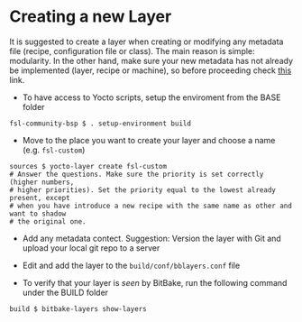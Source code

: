 # Creating a new  Layer

It is suggested to create a layer when creating or modifying any metadata file (recipe,
configuration file or class). The main reason is simple: modularity. In the other hand,
make sure your new metadata has not already be implemented (layer, recipe or machine), so
before proceeding check [this](http://layers.openembedded.org/layerindex/layers/)
link.


* To have access to Yocto scripts, setup the enviroment from the BASE folder

~~~~{.bash}
fsl-community-bsp $ . setup-environment build
~~~~

* Move to the place you want to create your layer and choose a name (e.g. `fsl-custom`) 

~~~~{.bash}
sources $ yocto-layer create fsl-custom
# Answer the questions. Make sure the priority is set correctly (higher numbers,
# higher priorities). Set the priority equal to the lowest already present, except
# when you have introduce a new recipe with the same name as other and want to shadow
# the original one.
~~~~

* Add any metadata contect. Suggestion: Version the layer with Git and upload your local git
repo to a server

* Edit and add the layer to the `build/conf/bblayers.conf` file

* To verify that your layer is *seen* by BitBake, run the following command under the
BUILD folder

~~~~{.bash}
build $ bitbake-layers show-layers
~~~~
